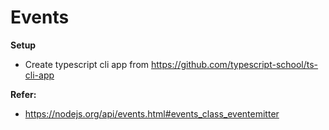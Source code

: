 # Events



**Setup**

- Create typescript cli app from https://github.com/typescript-school/ts-cli-app



**Refer:** 

- https://nodejs.org/api/events.html#events_class_eventemitter